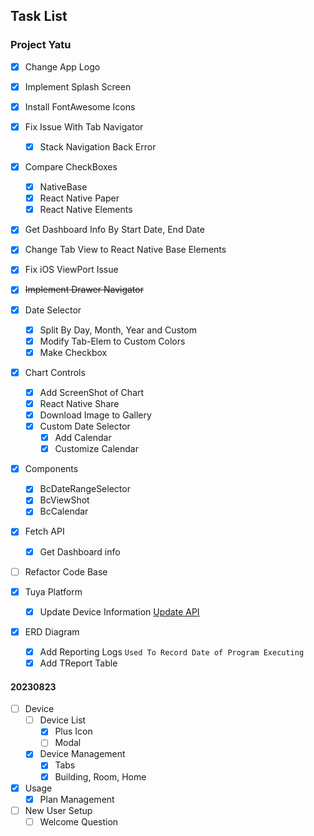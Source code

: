 ## Task List

### Project Yatu
- [x] Change App Logo
- [x] Implement Splash Screen
- [x] Install FontAwesome Icons
- [x] Fix Issue With Tab Navigator
  - [x] Stack Navigation Back Error
- [x] Compare CheckBoxes
  - [x] NativeBase
  - [x] React Native Paper
  - [x] React Native Elements
- [x] Get Dashboard Info By Start Date, End Date
- [x] Change Tab View to React Native Base Elements
- [x] Fix iOS ViewPort Issue
- [x] ~~Implement Drawer Navigator~~
- [x] Date Selector
  - [x] Split By Day, Month, Year and Custom
  - [x] Modify Tab-Elem to Custom Colors
  - [x] Make Checkbox
- [x] Chart Controls
  - [x] Add ScreenShot of Chart
  - [x] React Native Share
  - [x] Download Image to Gallery
  - [x] Custom Date Selector
    - [x] Add Calendar
    - [x] Customize Calendar
- [x] Components
  - [x] BcDateRangeSelector
  - [x] BcViewShot
  - [x] BcCalendar
- [x] Fetch API
  - [x] Get Dashboard info
- [ ] Refactor Code Base

- [x] Tuya Platform
  - [x] Update Device Information
    <a href="https://developer.tuya.com/en/docs/cloud/9496593d68?id=Kcp4qozcanqla">Update API</a>

- [x] ERD Diagram
  - [x] Add Reporting Logs
    `Used To Record Date of Program Executing`
  - [x] Add TReport Table

#### 20230823

- [ ] Device
  - [ ] Device List
    - [x] Plus Icon
    - [ ] Modal
  - [x] Device Management
    - [x] Tabs
    - [x] Building, Room, Home
- [x] Usage
  - [x] Plan Management
- [ ] New User Setup
  - [ ] Welcome Question